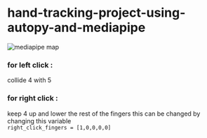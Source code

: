 # hand-tracking-project-using-autopy-and-mediapipe

![mediapipe map](https://user-images.githubusercontent.com/70411813/124967141-fc814080-e01b-11eb-8cc3-18da30cff65e.png)

### for left click :
  collide 4 with 5 
### for right click :
  keep 4 up and lower the rest of the fingers 
  this can be changed by changing this variable  
  ``right_click_fingers = [1,0,0,0,0]``

